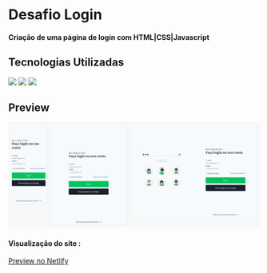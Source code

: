 <h1>Desafio Login</h1>
<h4>Criação de uma página de login com HTML|CSS|Javascript</h4>
<h2>Tecnologias Utilizadas</h2>
<div style="display: inline_block">
  <img  src="https://img.shields.io/badge/HTML5-E34F26?style=for-the-badge&logo=html5&logoColor=white">
  <img src="https://img.shields.io/badge/CSS3-1572B6?style=for-the-badge&logo=css3&logoColor=white">
  <img src="https://img.shields.io/badge/JavaScript-F7DF1E?style=for-the-badge&logo=javascript&logoColor=black">
 </div>
<h2>Preview</h2>
<img margin-bottom="20px" src="assets/img/readme.PNG"">
<h4  style="display: inline_block">Visualização do site :</h4><a   style="display: inline_block" target="blank" href="https://jordanshoessite.netlify.app">Preview no Netlify</a>
